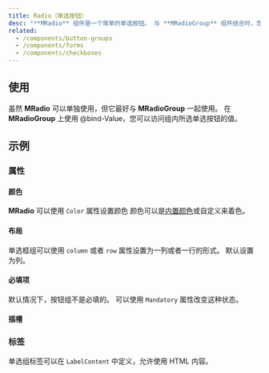 ```yaml
---
title: Radio（单选按钮）
desc: "**MRadio** 组件是一个简单的单选按钮。 与 **MRadioGroup** 组件结合时，您可以提供分组的功能，允许用户从一组预定义的选项中进行选择。"
related:
  - /components/button-groups
  - /components/forms
  - /components/checkboxes
---
```


## 使用

虽然 **MRadio** 可以单独使用，但它最好与 **MRadioGroup** 一起使用。 在 **MRadioGroup** 上使用 @bind-Value，您可以访问组内所选单选按钮的值。

<radio-usage></radio-usage>

## 示例

### 属性

#### 颜色

**MRadio** 可以使用 `Color` 属性设置颜色 颜色可以是[内置颜色](/stylesandanimations/colors)或自定义来着色。

<masa-example file="Examples.radio.Color"></masa-example>

#### 布局

单选框组可以使用 `column` 或者 `row` 属性设置为一列或者一行的形式。 默认设置为列。

<masa-example file="Examples.radio.Direction"></masa-example>

#### 必填项

默认情况下，按钮组不是必填的。 可以使用 `Mandatory` 属性改变这种状态。

<masa-example file="Examples.radio.Mandatory"></masa-example>

#### 插槽

### 标签

单选组标签可以在 `LabelContent` 中定义，允许使用 HTML 内容。

<masa-example file="Examples.radio.LabelContent"></masa-example>